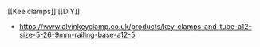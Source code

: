 [[Kee clamps]]
[[DIY]]

- https://www.alvinkeyclamp.co.uk/products/key-clamps-and-tube-a12-size-5-26-9mm-railing-base-a12-5